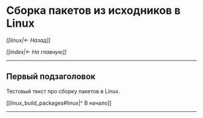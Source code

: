 # Сборка пакетов из исходников в Linux

*[[linux|<- Назад]]*

*[[index|<- На главную]]*
***
## Первый подзаголовок

Тестовый текст про сборку пакетов в Linux.

[[linux_build_packages#linux|^ В начало]]
***